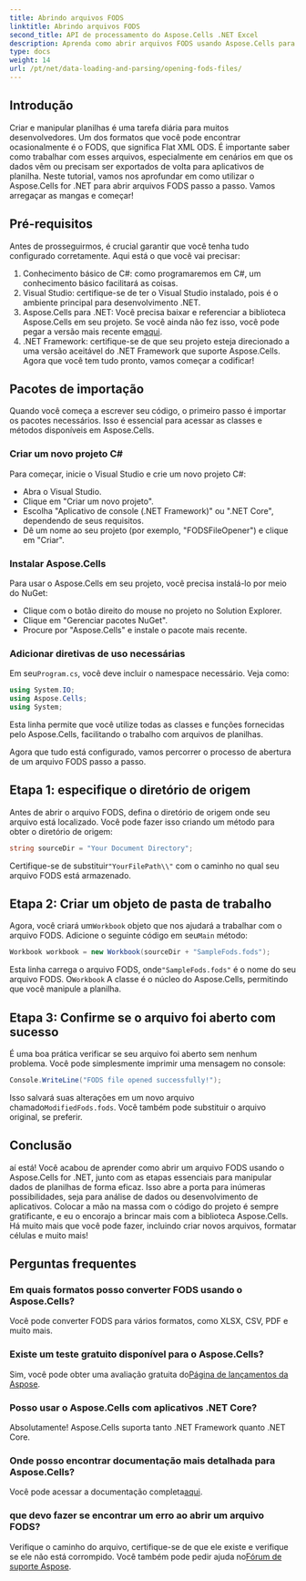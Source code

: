```yaml
---
title: Abrindo arquivos FODS
linktitle: Abrindo arquivos FODS
second_title: API de processamento do Aspose.Cells .NET Excel
description: Aprenda como abrir arquivos FODS usando Aspose.Cells para .NET com este guia passo a passo. Perfeito para desenvolvedores que buscam manipular dados de planilhas perfeitamente.
type: docs
weight: 14
url: /pt/net/data-loading-and-parsing/opening-fods-files/
---
```

## Introdução
Criar e manipular planilhas é uma tarefa diária para muitos desenvolvedores. Um dos formatos que você pode encontrar ocasionalmente é o FODS, que significa Flat XML ODS. É importante saber como trabalhar com esses arquivos, especialmente em cenários em que os dados vêm ou precisam ser exportados de volta para aplicativos de planilha. Neste tutorial, vamos nos aprofundar em como utilizar o Aspose.Cells for .NET para abrir arquivos FODS passo a passo. Vamos arregaçar as mangas e começar!
## Pré-requisitos
Antes de prosseguirmos, é crucial garantir que você tenha tudo configurado corretamente. Aqui está o que você vai precisar:
1. Conhecimento básico de C#: como programaremos em C#, um conhecimento básico facilitará as coisas.
2. Visual Studio: certifique-se de ter o Visual Studio instalado, pois é o ambiente principal para desenvolvimento .NET.
3.  Aspose.Cells para .NET: Você precisa baixar e referenciar a biblioteca Aspose.Cells em seu projeto. Se você ainda não fez isso, você pode pegar a versão mais recente em[aqui](https://releases.aspose.com/cells/net/).
4. .NET Framework: certifique-se de que seu projeto esteja direcionado a uma versão aceitável do .NET Framework que suporte Aspose.Cells.
Agora que você tem tudo pronto, vamos começar a codificar!
## Pacotes de importação
Quando você começa a escrever seu código, o primeiro passo é importar os pacotes necessários. Isso é essencial para acessar as classes e métodos disponíveis em Aspose.Cells.
### Criar um novo projeto C#
Para começar, inicie o Visual Studio e crie um novo projeto C#:
- Abra o Visual Studio.
- Clique em "Criar um novo projeto".
- Escolha "Aplicativo de console (.NET Framework)" ou ".NET Core", dependendo de seus requisitos.
- Dê um nome ao seu projeto (por exemplo, "FODSFileOpener") e clique em "Criar".
### Instalar Aspose.Cells
Para usar o Aspose.Cells em seu projeto, você precisa instalá-lo por meio do NuGet:
- Clique com o botão direito do mouse no projeto no Solution Explorer.
- Clique em "Gerenciar pacotes NuGet".
- Procure por "Aspose.Cells" e instale o pacote mais recente.
### Adicionar diretivas de uso necessárias
 Em seu`Program.cs`, você deve incluir o namespace necessário. Veja como:
```csharp
using System.IO;
using Aspose.Cells;
using System;
```
Esta linha permite que você utilize todas as classes e funções fornecidas pelo Aspose.Cells, facilitando o trabalho com arquivos de planilhas.

Agora que tudo está configurado, vamos percorrer o processo de abertura de um arquivo FODS passo a passo.
## Etapa 1: especifique o diretório de origem
Antes de abrir o arquivo FODS, defina o diretório de origem onde seu arquivo está localizado. Você pode fazer isso criando um método para obter o diretório de origem:
```csharp
string sourceDir = "Your Document Directory";
```
 Certifique-se de substituir`"YourFilePath\\"` com o caminho no qual seu arquivo FODS está armazenado.
## Etapa 2: Criar um objeto de pasta de trabalho
 Agora, você criará um`Workbook` objeto que nos ajudará a trabalhar com o arquivo FODS. Adicione o seguinte código em seu`Main` método:
```csharp
Workbook workbook = new Workbook(sourceDir + "SampleFods.fods");
```
 Esta linha carrega o arquivo FODS, onde`"SampleFods.fods"` é o nome do seu arquivo FODS. O`Workbook` A classe é o núcleo do Aspose.Cells, permitindo que você manipule a planilha.
## Etapa 3: Confirme se o arquivo foi aberto com sucesso
É uma boa prática verificar se seu arquivo foi aberto sem nenhum problema. Você pode simplesmente imprimir uma mensagem no console:
```csharp
Console.WriteLine("FODS file opened successfully!");
```

 Isso salvará suas alterações em um novo arquivo chamado`ModifiedFods.fods`. Você também pode substituir o arquivo original, se preferir.
## Conclusão
aí está! Você acabou de aprender como abrir um arquivo FODS usando o Aspose.Cells for .NET, junto com as etapas essenciais para manipular dados de planilhas de forma eficaz. Isso abre a porta para inúmeras possibilidades, seja para análise de dados ou desenvolvimento de aplicativos.
Colocar a mão na massa com o código do projeto é sempre gratificante, e eu o encorajo a brincar mais com a biblioteca Aspose.Cells. Há muito mais que você pode fazer, incluindo criar novos arquivos, formatar células e muito mais!
## Perguntas frequentes
### Em quais formatos posso converter FODS usando o Aspose.Cells?
Você pode converter FODS para vários formatos, como XLSX, CSV, PDF e muito mais.
### Existe um teste gratuito disponível para o Aspose.Cells?
 Sim, você pode obter uma avaliação gratuita do[Página de lançamentos da Aspose](https://releases.aspose.com/).
### Posso usar o Aspose.Cells com aplicativos .NET Core?
Absolutamente! Aspose.Cells suporta tanto .NET Framework quanto .NET Core.
### Onde posso encontrar documentação mais detalhada para Aspose.Cells?
 Você pode acessar a documentação completa[aqui](https://reference.aspose.com/cells/net/).
### que devo fazer se encontrar um erro ao abrir um arquivo FODS?
 Verifique o caminho do arquivo, certifique-se de que ele existe e verifique se ele não está corrompido. Você também pode pedir ajuda no[Fórum de suporte Aspose](https://forum.aspose.com/c/cells/9).